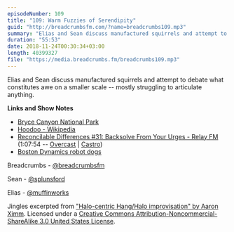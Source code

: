 ```yaml
---
episodeNumber: 109
title: "109: Warm Fuzzies of Serendipity"
guid: "http://breadcrumbsfm.com/?name=breadcrumbs109.mp3"
summary: "Elias and Sean discuss manufactured squirrels and attempt to debate what constitutes awe on a smaller scale – mostly struggling to articulate anything."
duration: "55:53"
date: 2018-11-24T00:30:34+03:00
length: 40399327
file: "https://media.breadcrumbs.fm/breadcrumbs109.mp3"
---
```

Elias and Sean discuss manufactured squirrels and attempt to debate what constitutes awe on a smaller scale -- mostly struggling to articulate anything.

**Links and Show Notes**
- [Bryce Canyon National Park](https://duckduckgo.com/?q=bryce+canyon+national+park&ia=images&iax=images)
- [Hoodoo - Wikipedia](https://en.wikipedia.org/wiki/Hoodoo_)
- [Reconcilable Differences #31: Backsolve From Your Urges - Relay FM](http://relay.fm/rd/31) (1:07:54 -- [Overcast](https://overcast.fm/+E5IOyutys/1:07:54) | [Castro](https://castro.fm/episode/8K0jAs#1:07:54))
- [Boston Dynamics robot dogs](https://youtu.be/fUyU3lKzoio)

Breadcrumbs - [@breadcrumbsfm](https://twitter.com/breadcrumbsfm)

Sean - [@splunsford](https://twitter.com/splunsford)

Elias - [@muffinworks](https://twitter.com/muffinworks)

Jingles excerpted from ["Halo-centric Hang/Halo improvisation" by Aaron Ximm](http://freemusicarchive.org/music/aaron_ximm/handpans_and_the_hang/). Licensed under a [Creative Commons Attribution-Noncommercial-ShareAlike 3.0 United States License](http://creativecommons.org/licenses/by-nc-sa/3.0/us/).